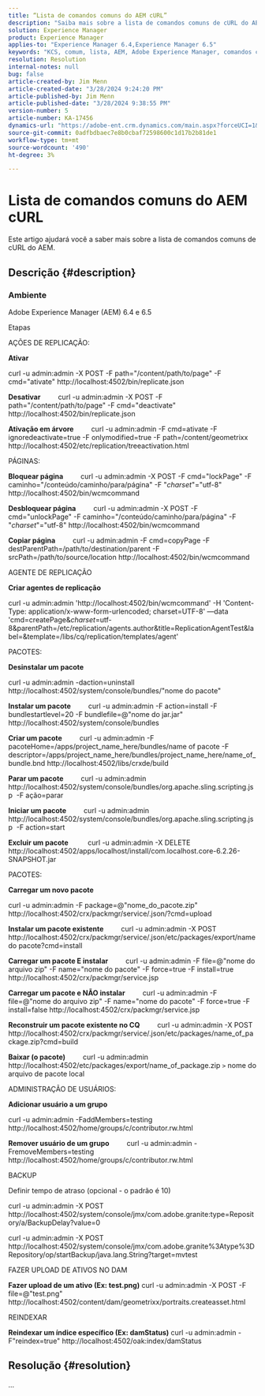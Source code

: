 ```yaml
---
title: “Lista de comandos comuns do AEM cURL”
description: "Saiba mais sobre a lista de comandos comuns de cURL do AEM."
solution: Experience Manager
product: Experience Manager
applies-to: "Experience Manager 6.4,Experience Manager 6.5"
keywords: "KCS, comum, lista, AEM, Adobe Experience Manager, comandos cURL, Perguntas frequentes, 6.4, 6.5"
resolution: Resolution
internal-notes: null
bug: false
article-created-by: Jim Menn
article-created-date: "3/28/2024 9:24:20 PM"
article-published-by: Jim Menn
article-published-date: "3/28/2024 9:38:55 PM"
version-number: 5
article-number: KA-17456
dynamics-url: "https://adobe-ent.crm.dynamics.com/main.aspx?forceUCI=1&pagetype=entityrecord&etn=knowledgearticle&id=1e751985-49ed-ee11-a204-6045bd006268"
source-git-commit: 0adfbdbaec7e8b0cbaf72598600c1d17b2b81de1
workflow-type: tm+mt
source-wordcount: '490'
ht-degree: 3%

---
```


# Lista de comandos comuns do AEM cURL


Este artigo ajudará você a saber mais sobre a lista de comandos comuns de cURL do AEM.

## Descrição {#description}


### <b>Ambiente</b>

Adobe Experience Manager (AEM) 6.4 e 6.5

Etapas

AÇÕES DE REPLICAÇÃO:

<b>Ativar</b>

curl -u admin:admin -X POST -F path=&quot;/content/path/to/page&quot; -F cmd=&quot;ativate&quot; http://localhost:4502/bin/replicate.json

<b>Desativar</b>
        curl -u admin:admin -X POST -F path=&quot;/content/path/to/page&quot; -F cmd=&quot;deactivate&quot; http://localhost:4502/bin/replicate.json

<b>Ativação em árvore</b>
        curl -u admin:admin -F cmd=ativate -F ignoredeactivate=true -F onlymodified=true -F path=/content/geometrixx http://localhost:4502/etc/replication/treeactivation.html

PÁGINAS:

<b>Bloquear página</b>
        curl -u admin:admin -X POST -F cmd=&quot;lockPage&quot; -F caminho=&quot;/conteúdo/caminho/para/página&quot; -F &quot;_charset_&quot;=&quot;utf-8&quot; http://localhost:4502/bin/wcmcommand

<b>Desbloquear página</b>
        curl -u admin:admin -X POST -F cmd=&quot;unlockPage&quot; -F caminho=&quot;/conteúdo/caminho/para/página&quot; -F &quot;_charset_&quot;=&quot;utf-8&quot; http://localhost:4502/bin/wcmcommand

<b>Copiar página</b>
        curl -u admin:admin -F cmd=copyPage -F destParentPath=/path/to/destination/parent -F srcPath=/path/to/source/location http://localhost:4502/bin/wcmcommand

AGENTE DE REPLICAÇÃO

<b>Criar agentes de replicação</b>

curl -u admin:admin &#39;http://localhost:4502/bin/wcmcommand&#39; -H &#39;Content-Type: application/x-www-form-urlencoded; charset=UTF-8&#39; —data &#39;cmd=createPage&amp;_charset_=utf-8&amp;parentPath=/etc/replication/agents.author&amp;title=ReplicationAgentTest&amp;label=&amp;template=/libs/cq/replication/templates/agent&#39;

PACOTES:

<b>Desinstalar um pacote</b>

curl -u admin:admin -daction=uninstall http://localhost:4502/system/console/bundles/&quot;nome do pacote&quot;

<b>Instalar um pacote</b>
        curl -u admin:admin -F action=install -F bundlestartlevel=20 -F bundlefile=@&quot;nome do jar.jar&quot; http://localhost:4502/system/console/bundles

<b>Criar um pacote</b>
        curl -u admin:admin -F pacoteHome=/apps/project_name_here/bundles/name of pacote -F descriptor=/apps/project_name_here/bundles/project_name_here/name_of_bundle.bnd http://localhost:4502/libs/crxde/build

<b>Parar um pacote</b>
        curl -u admin:admin http://localhost:4502/system/console/bundles/org.apache.sling.scripting.jsp  -F ação=parar

<b>Iniciar um pacote</b>
        curl -u admin:admin http://localhost:4502/system/console/bundles/org.apache.sling.scripting.jsp  -F action=start

<b>Excluir um pacote</b>
         curl -u admin:admin -X DELETE http://localhost:4502/apps/localhost/install/com.localhost.core-6.2.26-SNAPSHOT.jar

PACOTES:

<b>Carregar um novo pacote</b>

curl -u admin:admin -F package=@&quot;nome_do_pacote.zip&quot; http://localhost:4502/crx/packmgr/service/.json/?cmd=upload

<b>Instalar um pacote existente</b>
        curl -u admin:admin -X POST http://localhost:4502/crx/packmgr/service/.json/etc/packages/export/name do pacote?cmd=install

<b>Carregar um pacote E instalar</b>
        curl -u admin:admin -F file=@&quot;nome do arquivo zip&quot; -F name=&quot;nome do pacote&quot; -F force=true -F install=true http://localhost:4502/crx/packmgr/service.jsp

<b>Carregar um pacote e NÃO instalar</b>
        curl -u admin:admin -F file=@&quot;nome do arquivo zip&quot; -F name=&quot;nome do pacote&quot; -F force=true -F install=false http://localhost:4502/crx/packmgr/service.jsp

<b>Reconstruir um pacote existente no CQ</b>
        curl -u admin:admin -X POST http://localhost:4502/crx/packmgr/service/.json/etc/packages/name_of_package.zip?cmd=build

<b>Baixar (o pacote)</b>
        curl -u admin:admin http://localhost:4502/etc/packages/export/name_of_package.zip `>`  nome do arquivo de pacote local

ADMINISTRAÇÃO DE USUÁRIOS:

<b>Adicionar usuário a um grupo</b>

curl -u admin:admin -FaddMembers=testing http://localhost:4502/home/groups/c/contributor.rw.html

<b>Remover usuário de um grupo</b>
        curl -u admin:admin -FremoveMembers=testing http://localhost:4502/home/groups/c/contributor.rw.html

BACKUP

Definir tempo de atraso (opcional - o padrão é 10)

curl -u admin:admin -X POST http://localhost:4502/system/console/jmx/com.adobe.granite:type=Repository/a/BackupDelay?value=0

curl -u admin:admin -X POST http://localhost:4502/system/console/jmx/com.adobe.granite%3Atype%3DRepository/op/startBackup/java.lang.String?target=mvtest

FAZER UPLOAD DE ATIVOS NO DAM

<b>Fazer upload de um ativo (Ex: test.png)</b>
curl -u admin:admin -X POST -F file=@&quot;test.png&quot; http://localhost:4502/content/dam/geometrixx/portraits.createasset.html

REINDEXAR

<b>Reindexar um índice específico (Ex: damStatus)</b>
curl -u admin:admin -F&quot;reindex=true&quot; http://localhost:4502/oak:index/damStatus


## Resolução {#resolution}


...
